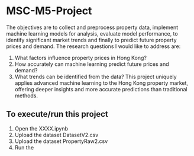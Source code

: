 # MSC-M5-Project
The objectives are to collect and preprocess property data, implement machine learning models for analysis, evaluate model performance, to identify significant market trends and finally to predict future property prices and demand.
The research questions I would like to address are:
1. What factors influence property prices in Hong Kong?
2. How accurately can machine learning predict future prices and demand?
3. What trends can be identified from the data?
This project uniquely applies advanced machine learning to the Hong Kong property market, offering deeper insights and more accurate predictions than traditional methods.
## To execute/run this project
1. Open the XXXX.ipynb
2. Upload the dataset DatasetV2.csv
3. Upload the dataset PropertyRaw2.csv
4. Run the 
